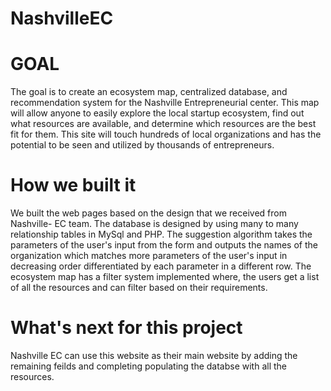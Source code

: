 # NashvilleEC

# GOAL
The goal is to create an ecosystem map, centralized database, and recommendation system for the Nashville Entrepreneurial center. This map will allow anyone to easily explore the local startup ecosystem, find out what resources are available, and determine which resources are the best fit for them. This site will touch hundreds of local organizations and has the potential to be seen and utilized by thousands of entrepreneurs. 

# How we built it
We built the web pages based on the design that we received from Nashville- EC team. The database is designed by using many to many relationship tables in MySql and PHP. The suggestion algorithm takes the parameters of the user's input from the form and outputs the names of the organization which matches more parameters of the user's input in decreasing order differentiated by each parameter in a different row. The ecosystem map has a filter system implemented where, the users get a list of all the resources and can filter based on their requirements.

# What's next for this project
Nashville EC can use this website as their main website by adding the remaining feilds and completing populating the databse with all the resources.
